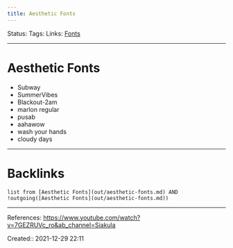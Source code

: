 ```yaml
---
title: Aesthetic Fonts
---
```

Status: 
Tags: 
Links: [Fonts](out/fonts.md)
___
# Aesthetic Fonts
- Subway
- SummerVibes
- Blackout-2am
- marlon regular
- pusab
- aahawow
- wash your hands
- cloudy days
___
# Backlinks
```dataview
list from [Aesthetic Fonts](out/aesthetic-fonts.md) AND !outgoing([Aesthetic Fonts](out/aesthetic-fonts.md))
```
___
References: https://www.youtube.com/watch?v=7GEZRUVc_ro&ab_channel=Siakula

Created:: 2021-12-29 22:11
